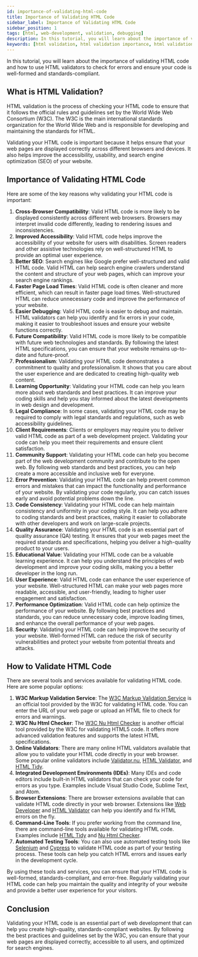 ```yaml
---
id: importance-of-validating-html-code
title: Importance of Validating HTML Code
sidebar_label: Importance of Validating HTML Code
sidebar_position: 1
tags: [html, web-development, validation, debugging]
description: In this tutorial, you will learn about the importance of validating HTML code and how to use HTML validators to check for errors and ensure your code is well-formed and standards-compliant.
keywords: [html validation, html validation importance, html validation benefits, html validation tools, html validation online, html validation w3c, html validation checker, html validation error, html validation code, html validation best practices, html validation and debugging]
---
```


In this tutorial, you will learn about the importance of validating HTML code and how to use HTML validators to check for errors and ensure your code is well-formed and standards-compliant.

<AdsComponent />

## What is HTML Validation?

HTML validation is the process of checking your HTML code to ensure that it follows the official rules and guidelines set by the World Wide Web Consortium (W3C). The W3C is the main international standards organization for the World Wide Web and is responsible for developing and maintaining the standards for HTML.

Validating your HTML code is important because it helps ensure that your web pages are displayed correctly across different browsers and devices. It also helps improve the accessibility, usability, and search engine optimization (SEO) of your website.

## Importance of Validating HTML Code

Here are some of the key reasons why validating your HTML code is important:

1. **Cross-Browser Compatibility**: Valid HTML code is more likely to be displayed consistently across different web browsers. Browsers may interpret invalid code differently, leading to rendering issues and inconsistencies.
2. **Improved Accessibility**: Valid HTML code helps improve the accessibility of your website for users with disabilities. Screen readers and other assistive technologies rely on well-structured HTML to provide an optimal user experience.
3. **Better SEO**: Search engines like Google prefer well-structured and valid HTML code. Valid HTML can help search engine crawlers understand the content and structure of your web pages, which can improve your search engine rankings.
4. **Faster Page Load Times**: Valid HTML code is often cleaner and more efficient, which can result in faster page load times. Well-structured HTML can reduce unnecessary code and improve the performance of your website.
5. **Easier Debugging**: Valid HTML code is easier to debug and maintain. HTML validators can help you identify and fix errors in your code, making it easier to troubleshoot issues and ensure your website functions correctly.
6. **Future Compatibility**: Valid HTML code is more likely to be compatible with future web technologies and standards. By following the latest HTML specifications, you can ensure that your website remains up-to-date and future-proof.
7. **Professionalism**: Validating your HTML code demonstrates a commitment to quality and professionalism. It shows that you care about the user experience and are dedicated to creating high-quality web content.
8. **Learning Opportunity**: Validating your HTML code can help you learn more about web standards and best practices. It can improve your coding skills and help you stay informed about the latest developments in web design and development.
9. **Legal Compliance**: In some cases, validating your HTML code may be required to comply with legal standards and regulations, such as web accessibility guidelines.
10. **Client Requirements**: Clients or employers may require you to deliver valid HTML code as part of a web development project. Validating your code can help you meet their requirements and ensure client satisfaction.
11. **Community Support**: Validating your HTML code can help you become part of the web development community and contribute to the open web. By following web standards and best practices, you can help create a more accessible and inclusive web for everyone.
12. **Error Prevention**: Validating your HTML code can help prevent common errors and mistakes that can impact the functionality and performance of your website. By validating your code regularly, you can catch issues early and avoid potential problems down the line.
13. **Code Consistency**: Validating your HTML code can help maintain consistency and uniformity in your coding style. It can help you adhere to coding standards and best practices, making it easier to collaborate with other developers and work on large-scale projects.
14. **Quality Assurance**: Validating your HTML code is an essential part of quality assurance (QA) testing. It ensures that your web pages meet the required standards and specifications, helping you deliver a high-quality product to your users.
15. **Educational Value**: Validating your HTML code can be a valuable learning experience. It can help you understand the principles of web development and improve your coding skills, making you a better developer in the long run.
16. **User Experience**: Valid HTML code can enhance the user experience of your website. Well-structured HTML can make your web pages more readable, accessible, and user-friendly, leading to higher user engagement and satisfaction.
17. **Performance Optimization**: Valid HTML code can help optimize the performance of your website. By following best practices and standards, you can reduce unnecessary code, improve loading times, and enhance the overall performance of your web pages.
18. **Security**: Validating your HTML code can help improve the security of your website. Well-formed HTML can reduce the risk of security vulnerabilities and protect your website from potential threats and attacks.

## How to Validate HTML Code

There are several tools and services available for validating HTML code. Here are some popular options:

1. **W3C Markup Validation Service**: The [W3C Markup Validation Service](https://validator.w3.org/) is an official tool provided by the W3C for validating HTML code. You can enter the URL of your web page or upload an HTML file to check for errors and warnings.
2. **W3C Nu Html Checker**: The [W3C Nu Html Checker](https://validator.w3.org/nu/) is another official tool provided by the W3C for validating HTML5 code. It offers more advanced validation features and supports the latest HTML specifications.
3. **Online Validators**: There are many online HTML validators available that allow you to validate your HTML code directly in your web browser. Some popular online validators include [Validator.nu](https://html5.validator.nu/), [HTML Validator](https://htmlvalidator.com/), and [HTML Tidy](https://infohound.net/tidy/).
4. **Integrated Development Environments (IDEs)**: Many IDEs and code editors include built-in HTML validators that can check your code for errors as you type. Examples include Visual Studio Code, Sublime Text, and Atom.
5. **Browser Extensions**: There are browser extensions available that can validate HTML code directly in your web browser. Extensions like [Web Developer](#) and [HTML Validator](#) can help you identify and fix HTML errors on the fly.
6. **Command-Line Tools**: If you prefer working from the command line, there are command-line tools available for validating HTML code. Examples include [HTML Tidy](http://www.html-tidy.org/) and [Nu Html Checker](https://www.npmjs.com/package/html-validate).
7. **Automated Testing Tools**: You can also use automated testing tools like [Selenium](https://www.selenium.dev/) and [Cypress](https://www.cypress.io/) to validate HTML code as part of your testing process. These tools can help you catch HTML errors and issues early in the development cycle.

By using these tools and services, you can ensure that your HTML code is well-formed, standards-compliant, and error-free. Regularly validating your HTML code can help you maintain the quality and integrity of your website and provide a better user experience for your visitors.

## Conclusion

Validating your HTML code is an essential part of web development that can help you create high-quality, standards-compliant websites. By following the best practices and guidelines set by the W3C, you can ensure that your web pages are displayed correctly, accessible to all users, and optimized for search engines.